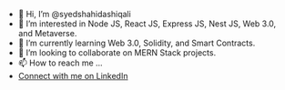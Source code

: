 - 👋 Hi, I’m @syedshahidashiqali
- 👀 I’m interested in Node JS, React JS, Express JS, Nest JS, Web 3.0, and Metaverse.
- 🌱 I’m currently learning Web 3.0, Solidity, and Smart Contracts.
- 💞️ I’m looking to collaborate on MERN Stack projects.
- 📫 How to reach me ...
- [Connect with me on LinkedIn](https://www.linkedin.com/in/syed-shahid-ali-ssa/)

<!---
syedshahidashiqali/syedshahidashiqali is a ✨ special ✨ repository because its `README.md` (this file) appears on your GitHub profile.
You can click the Preview link to take a look at your changes.
--->
